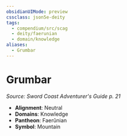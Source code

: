 ```yaml
---
obsidianUIMode: preview
cssclass: json5e-deity
tags:
  - compendium/src/scag
  - deity/faerunian
  - domain/knowledge
aliases:
  - Grumbar
---
```

# Grumbar
*Source: Sword Coast Adventurer's Guide p. 21* 

- **Alignment**: Neutral
- **Domains**: Knowledge
- **Pantheon**: Faerûnian
- **Symbol**: Mountain